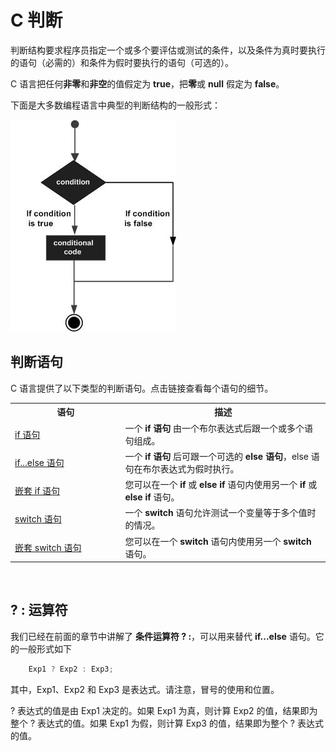 # C 判断

判断结构要求程序员指定一个或多个要评估或测试的条件，以及条件为真时要执行的语句（必需的）和条件为假时要执行的语句（可选的）。

C 语言把任何**非零**和**非空**的值假定为 **true**，把**零**或 **null** 假定为 **false**。

下面是大多数编程语言中典型的判断结构的一般形式：

![C 中的判断语句](images/c-decision/decision_making.jpg)

## 判断语句

C 语言提供了以下类型的判断语句。点击链接查看每个语句的细节。

</p> <table > <tr><th style="width:35%">语句</th><th>描述</th></tr> <tr><td><a href="c-if.html" title="C 中的 if 语句">if 语句</a></td><td>一个 <b>if 语句</b> 由一个布尔表达式后跟一个或多个语句组成。</td></tr> <tr><td><a href="c-if-else.html" title="C 中的 if...else 语句">if...else 语句</a></td><td>一个 <b>if 语句</b> 后可跟一个可选的 <b>else 语句</b>，else 语句在布尔表达式为假时执行。</td></tr> <tr><td><a href="c-nested-if.html" title="C 中的嵌套 if 语句">嵌套 if 语句</a></td><td>您可以在一个 <b>if</b> 或 <b>else if</b> 语句内使用另一个 <b>if</b> 或 <b>else if</b> 语句。</td></tr> <tr><td><a href="c-switch.html" title="C 中的 switch 语句">switch 语句</a></td><td>一个 <b>switch</b> 语句允许测试一个变量等于多个值时的情况。</td></tr> <tr><td><a href="c-nested-switch.html" title="C 中的嵌套 switch 语句">嵌套 switch 语句</a></td><td>您可以在一个 <b>switch</b> 语句内使用另一个 <b>switch </b> 语句。</td></tr> </table> <br />

## ? : 运算符
我们已经在前面的章节中讲解了 **条件运算符 ? :**，可以用来替代 **if...else** 语句。它的一般形式如下

```c
    Exp1 ? Exp2 : Exp3;
```

其中，Exp1、Exp2 和 Exp3 是表达式。请注意，冒号的使用和位置。

? 表达式的值是由 Exp1 决定的。如果 Exp1 为真，则计算 Exp2 的值，结果即为整个 ? 表达式的值。如果 Exp1 为假，则计算 Exp3 的值，结果即为整个 ? 表达式的值。
